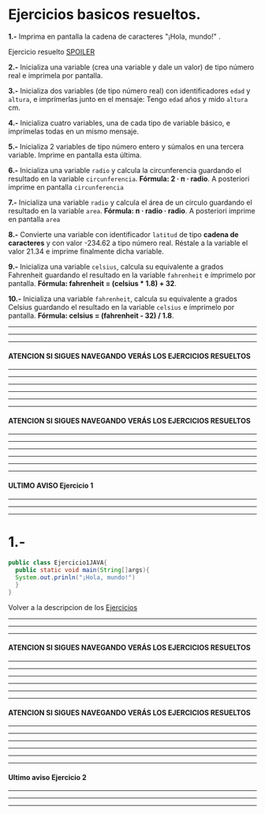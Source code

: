 # Ejercicios basicos resueltos.  

**1.-** Imprima en pantalla la cadena de caracteres "¡Hola, mundo!" .

Ejercicio resuelto  [SPOILER](https://github.com/acruma/learn/blob/master/spanish/basic/Ejercicios/Java.md#1-)

**2.-** Inicializa una variable (crea una variable y dale un valor) de tipo número real e imprimela por pantalla.


**3.-** Inicializa dos variables (de tipo número real) con identificadores `edad` y `altura`, e imprímerlas junto en el mensaje: Tengo `edad` años y mido `altura` cm.


**4.-** Inicializa cuatro variables, una de cada tipo de variable básico, e imprímelas todas en un mismo mensaje.


**5.-** Inicializa 2 variables de tipo número entero y súmalos en una tercera variable. Imprime en pantalla esta última.


**6.-** Inicializa una variable `radio` y calcula la circunferencia guardando el resultado en la variable `circunferencia`. 
**Fórmula: 2 · п · radio**. A posteriori imprime en pantalla `circunferencia`


**7.-** Inicializa una variable `radio` y calcula el área de un círculo guardando el resultado en la variable `area`. **Fórmula: п · radio · radio**. A posteriori imprime en pantalla `area`


**8.-** Convierte una variable con identificador `latitud` de tipo **cadena de caracteres** y con valor -234.62 a tipo número real. Réstale a la variable el valor 21.34 e imprime finalmente dicha variable.


**9.-** Inicializa una variable `celsius`, calcula su equivalente a grados Fahrenheit guardando el resultado en la variable `fahrenheit` e ímprimelo por pantalla. **Fórmula: fahrenheit = (celsius * 1.8) + 32**.


**10.-** Inicializa una variable `fahrenheit`, calcula su equivalente a grados Celsius guardando el resultado en la variable `celsius` e ímprimelo por pantalla. **Fórmula: celsius = (fahrenheit - 32) / 1.8**.


---
---
---
#### ATENCION SI SIGUES NAVEGANDO VERÁS LOS EJERCICIOS RESUELTOS
---
---
---
---
---
---
#### ATENCION SI SIGUES NAVEGANDO VERÁS LOS EJERCICIOS RESUELTOS
---
---
---
---
---
---
#### ULTIMO AVISO Ejercicio 1
---
---
---
# 1.-
```Java
public class Ejercicio1JAVA{
  public static void main(String[]args){
  System.out.prinln("¡Hola, mundo!")
  }
}
```
Volver a la descripcion de los [Ejercicios](https://github.com/acruma/learn/blob/master/spanish/basic/Ejercicios/Java.md#ejercicios-basicos-resueltos)

---
---
---
#### ATENCION SI SIGUES NAVEGANDO VERÁS LOS EJERCICIOS RESUELTOS
---
---
---
---
---
---
#### ATENCION SI SIGUES NAVEGANDO VERÁS LOS EJERCICIOS RESUELTOS
---
---
---
---
---
---
#### Ultimo aviso Ejercicio 2
---
---
---
